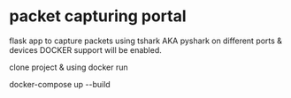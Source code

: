 # packet capturing portal
flask app to capture packets using tshark AKA pyshark on different ports &amp; devices
DOCKER support will be enabled.


clone project & using docker run 

docker-compose up --build
